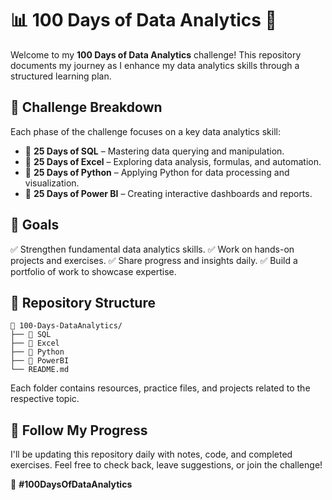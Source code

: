 # 📊 100 Days of Data Analytics 🚀

Welcome to my **100 Days of Data Analytics** challenge! This repository documents my journey as I enhance my data analytics skills through a structured learning plan.

## 📅 Challenge Breakdown
Each phase of the challenge focuses on a key data analytics skill:

- 🔹 **25 Days of SQL** – Mastering data querying and manipulation.
- 🔹 **25 Days of Excel** – Exploring data analysis, formulas, and automation.
- 🔹 **25 Days of Python** – Applying Python for data processing and visualization.
- 🔹 **25 Days of Power BI** – Creating interactive dashboards and reports.

## 📌 Goals
✅ Strengthen fundamental data analytics skills.
✅ Work on hands-on projects and exercises.
✅ Share progress and insights daily.
✅ Build a portfolio of work to showcase expertise.

## 📂 Repository Structure
```
📂 100-Days-DataAnalytics/
├── 📁 SQL
├── 📁 Excel
├── 📁 Python
├── 📁 PowerBI
└── README.md
```
Each folder contains resources, practice files, and projects related to the respective topic.

## 🚀 Follow My Progress
I'll be updating this repository daily with notes, code, and completed exercises. Feel free to check back, leave suggestions, or join the challenge!

📌 **#100DaysOfDataAnalytics**
